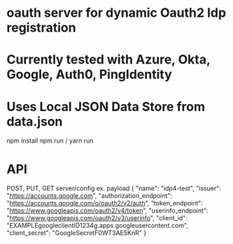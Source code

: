 # oauth server for dynamic Oauth2 Idp registration
# Currently tested with Azure, Okta, Google, Auth0, PingIdentity
# Uses Local JSON Data Store from data.json

npm install
npm run / yarn run

# API

POST, PUT, GET server/config
ex. payload
{
    "name": "idp4-test",
    "issuer": "https://accounts.google.com",
    "authorization_endpoint": "https://accounts.google.com/o/oauth2/v2/auth",
    "token_endpoint": "https://www.googleapis.com/oauth2/v4/token",
    "userinfo_endpoint": "https://www.googleapis.com/oauth2/v3/userinfo",
    "client_id": "EXAMPLEgoogleclientID1234g.apps.googleusercontent.com",
    "client_secret": "GoogleSecretF0WT3AE5KnR"
}

